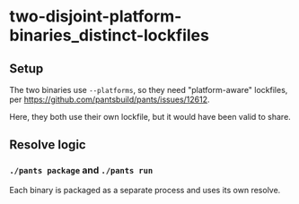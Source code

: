 # two-disjoint-platform-binaries_distinct-lockfiles

## Setup

The two binaries use `--platforms`, so they need "platform-aware" lockfiles, per 
https://github.com/pantsbuild/pants/issues/12612.

Here, they both use their own lockfile, but it would have been valid to share.

## Resolve logic

### `./pants package` and `./pants run`

Each binary is packaged as a separate process and uses its own resolve.
